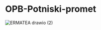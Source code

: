 # OPB-Potniski-promet


![ERMATEA drawio (2)](https://user-images.githubusercontent.com/47794374/229311967-67093306-62c8-45a4-992a-72974d13edaa.png)
